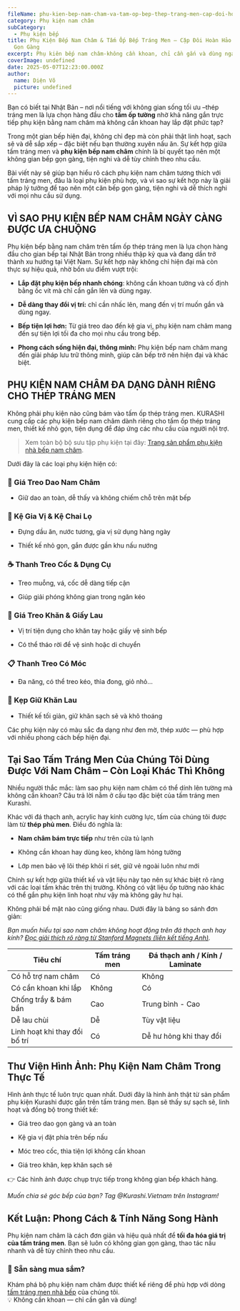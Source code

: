 ```yaml
---
fileName: phu-kien-bep-nam-cham-va-tam-op-bep-thep-trang-men-cap-doi-hoan-hao-cho-bep-gon-gang
category: Phụ kiện nam châm
subCategory:
  - Phụ kiện bếp
title: Phụ Kiện Bếp Nam Châm & Tấm Ốp Bếp Tráng Men – Cặp Đôi Hoàn Hảo Cho Bếp
  Gọn Gàng
excerpt: Phụ kiên bếp nam châm-không cần khoan, chỉ cần gắn và dùng ngay
coverImage: undefined
date: 2025-05-07T12:23:00.000Z
author:
  name: Diện Võ
  picture: undefined
---
```

Bạn có biết tại Nhật Bản – nơi nổi tiếng với không gian sống tối ưu –thép tráng men là lựa chọn hàng đầu cho **tấm ốp tường** nhờ khả năng gắn trực tiếp phụ kiện bằng nam châm mà không cần khoan hay lắp đặt phức tạp?

Trong một gian bếp hiện đại, không chỉ đẹp mà còn phải thật linh hoạt, sạch sẽ và dễ sắp xếp – đặc biệt nếu bạn thường xuyên nấu ăn. Sự kết hợp giữa tấm tráng men và **phụ kiện bếp nam châm** chính là bí quyết tạo nên một không gian bếp gọn gàng, tiện nghi và dễ tùy chỉnh theo nhu cầu.

Bài viết này sẽ giúp bạn hiểu rõ cách phụ kiện nam châm tương thích với tấm tráng men, đâu là loại phụ kiện phù hợp, và vì sao sự kết hợp này là giải pháp lý tưởng để tạo nên một căn bếp gọn gàng, tiện nghi và dễ thích nghi với mọi nhu cầu sử dụng.

## VÌ SAO PHỤ KIỆN BẾP NAM CHÂM NGÀY CÀNG ĐƯỢC ƯA CHUỘNG

Phụ kiện bếp bằng nam châm trên tấm ốp thép tráng men là lựa chọn hàng đầu cho gian bếp tại Nhật Bản trong nhiều thập kỷ qua và đang dần trở thành xu hướng tại Việt Nam. Sự kết hợp này không chỉ hiện đại mà còn thực sự hiệu quả, nhờ bốn ưu điểm vượt trội:

*   **Lắp đặt phụ kiện bếp nhanh chóng**: không cần khoan tường và cố định bằng ốc vít mà chỉ cần gắn lên và dùng ngay.
    
*   **Dễ dàng thay đổi vị trí:** chỉ cần nhấc lên, mang đến vị trí muốn gắn và dùng ngay.
    
*   **Bếp tiện lợi hơn:** Từ giá treo dao đến kệ gia vị, phụ kiện nam châm mang đến sự tiện lợi tối đa cho mọi nhu cầu trong bếp.
    
*   **Phong cách sống hiện đại, thông minh:** Phụ kiện bếp nam châm mang đến giải pháp lưu trữ thông minh, giúp căn bếp trở nên hiện đại và khác biệt.
    

## PHỤ KIỆN NAM CHÂM ĐA DẠNG DÀNH RIÊNG CHO THÉP TRÁNG MEN

Không phải phụ kiện nào cũng bám vào tấm ốp thép tráng men. KURASHI cung cấp các phụ kiện bếp nam châm dành riêng cho tấm ốp thép tráng men, thiết kế nhỏ gọn, tiện dụng để đáp ứng các nhu cầu của người nội trợ.

> Xem toàn bộ bộ sưu tập phụ kiện tại đây: [Trang sản phẩm phụ kiện nhà bếp nam châm](https://www.kurashi.com.vn/san-pham/phu-kien-bep).

Dưới đây là các loại phụ kiện hiện có:

### 🔪 Giá Treo Dao Nam Châm

*   Giữ dao an toàn, dễ thấy và không chiếm chỗ trên mặt bếp
    

### 🧂 Kệ Gia Vị & Kệ Chai Lọ

*   Đựng dầu ăn, nước tương, gia vị sử dụng hàng ngày
    
*   Thiết kế nhỏ gọn, gắn được gần khu nấu nướng
    

### ☕ Thanh Treo Cốc & Dụng Cụ

*   Treo muỗng, vá, cốc dễ dàng tiếp cận
    
*   Giúp giải phóng không gian trong ngăn kéo
    

### 🧻 Giá Treo Khăn & Giấy Lau

*   Vị trí tiện dụng cho khăn tay hoặc giấy vệ sinh bếp
    
*   Có thể tháo rời để vệ sinh hoặc di chuyển
    

### 📋 Thanh Treo Có Móc

*   Đa năng, có thể treo kéo, thìa đong, giỏ nhỏ...
    

### 🧼 Kẹp Giữ Khăn Lau

*   Thiết kế tối giản, giữ khăn sạch sẽ và khô thoáng
    

Các phụ kiện này có màu sắc đa dạng như đen mờ, thép xước — phù hợp với nhiều phong cách bếp hiện đại.

## Tại Sao Tấm Tráng Men Của Chúng Tôi Dùng Được Với Nam Châm – Còn Loại Khác Thì Không

Nhiều người thắc mắc: làm sao phụ kiện nam châm có thể dính lên tường mà không cần khoan? Câu trả lời nằm ở cấu tạo đặc biệt của tấm tráng men Kurashi.

Khác với đá thạch anh, acrylic hay kính cường lực, tấm của chúng tôi được làm từ **thép phủ men**. Điều đó nghĩa là:

*   **Nam châm bám trực tiếp** như trên cửa tủ lạnh
    
*   Không cần khoan hay dùng keo, không làm hỏng tường
    
*   Lớp men bảo vệ lõi thép khỏi rỉ sét, giữ vẻ ngoài luôn như mới
    

Chính sự kết hợp giữa thiết kế và vật liệu này tạo nên sự khác biệt rõ ràng với các loại tấm khác trên thị trường. Không có vật liệu ốp tường nào khác có thể gắn phụ kiện linh hoạt như vậy mà không gây hư hại.

Không phải bề mặt nào cũng giống nhau. Dưới đây là bảng so sánh đơn giản:

_Bạn muốn hiểu tại sao nam châm không hoạt động trên đá thạch anh hay kính?_ [_Đọc giải thích rõ ràng từ Stanford Magnets (liên kết tiếng Anh)_](https://www.stanfordmagnets.com/magnetic-and-non-magnetic-materials.html)_._

| Tiêu chí | Tấm tráng men | Đá thạch anh / Kính / Laminate |
| --- | --- | --- |
| Có hỗ trợ nam châm | Có  | Không |
| Có cần khoan khi lắp | Không | Có  |
| Chống trầy & bám bẩn | Cao | Trung bình - Cao |
| Dễ lau chùi | Dễ  | Tùy vật liệu |
| Linh hoạt khi thay đổi bố trí | Có  | Dễ hư hỏng khi thay đổi |

## Thư Viện Hình Ảnh: Phụ Kiện Nam Châm Trong Thực Tế

Hình ảnh thực tế luôn trực quan nhất. Dưới đây là hình ảnh thật từ sản phẩm phụ kiện Kurashi được gắn trên tấm tráng men. Bạn sẽ thấy sự sạch sẽ, linh hoạt và đồng bộ trong thiết kế:

*   Giá treo dao gọn gàng và an toàn
    
*   Kệ gia vị đặt phía trên bếp nấu
    
*   Móc treo cốc, thìa tiện lợi không cần khoan
    
*   Giá treo khăn, kẹp khăn sạch sẽ
    

👉 Các hình ảnh được chụp trực tiếp trong không gian bếp khách hàng.

_Muốn chia sẻ góc bếp của bạn? Tag @Kurashi.Vietnam trên Instagram!_

## Kết Luận: Phong Cách & Tính Năng Song Hành

Phụ kiện nam châm là cách đơn giản và hiệu quả nhất để **tối đa hóa giá trị của tấm tráng men**. Bạn sẽ luôn có không gian gọn gàng, thao tác nấu nhanh và dễ tùy chỉnh theo nhu cầu.

### 🛒 Sẵn sàng mua sắm?

Khám phá bộ phụ kiện nam châm được thiết kế riêng để phù hợp với dòng [tấm tráng men nhà bếp](https://www.kurashi.com.vn/san-pham/tam-op-tuong-bang-thep-trang-men) của chúng tôi.  
💡 Không cần khoan — chỉ cần gắn và dùng!